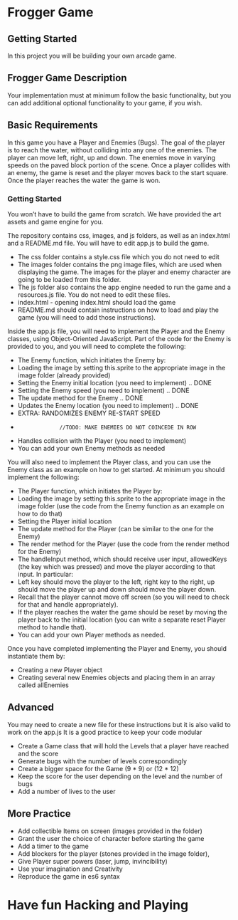 # Frogger Game

## Getting Started
In this project you will be building your own arcade game. 
  
## Frogger Game Description
Your implementation must at minimum follow the basic functionality, but you can add additional optional functionality to your game, if you wish.

## Basic Requirements
In this game you have a Player and Enemies (Bugs). The goal of the player is to reach the water, without colliding into any one of the enemies.
The player can move left, right, up and down. 
The enemies move in varying speeds on the paved block portion of the scene. 
Once a player collides with an enemy, the game is reset and the player moves back to the start square.
Once the player reaches the water the game is won.

### Getting Started
   You won’t have to build the game from scratch. We have provided the art assets and game engine for you. 
   
   The repository contains css, images, and js folders, as well as an index.html and a README.md file. You will have to edit app.js to build the game. 
   
   *	The css folder contains a style.css file which you do not need to edit
   *	The images folder contains the png image files, which are used when displaying the game. The images for the player and enemy character are going to be loaded from this folder.
   *	The js folder also contains the app engine needed to run the game and a resources.js file. You do not need to edit these files. 
   *	index.html - opening index.html should load the game
   *	README.md should contain instructions on how to load and play the game (you will need to add those instructions).
   
   Inside the app.js file, you will need to implement the Player and the Enemy classes, using Object-Oriented JavaScript. Part of the code for the Enemy is provided to you, and you will need to complete the following:
   *	The Enemy function, which initiates the Enemy by:
   *	Loading the image by setting this.sprite to the appropriate image in the image folder (already provided)
   *	Setting the Enemy initial location (you need to implement) .. DONE
   *	Setting the Enemy speed (you need to implement) .. DONE
   *	The update method for the Enemy .. DONE
   *	Updates the Enemy location (you need to implement) .. DONE
   *	EXTRA: RANDOMIZES ENEMY RE-START SPEED
   *	              //TODO: MAKE ENEMIES DO NOT COINCEDE IN ROW 
   *	Handles collision with the Player (you need to implement)	
   *	You can add your own Enemy methods as needed
   
   You will also need to implement the Player class, and you can use the Enemy class as an example on how to get started. At minimum you should implement the following:
   *	The Player function, which initiates the Player by:
   *	Loading the image by setting this.sprite to the appropriate image in the image folder (use the code from the Enemy function as an example on how to do that)
   *	Setting the Player initial location 
   *	The update method for the Player (can be similar to the one for the Enemy)
   *	The render method for the Player (use the code from the render method for the Enemy)
   *	The handleInput method, which should receive user input, allowedKeys (the key which was pressed) and move the player according to that input. In particular:
   *	Left key should move the player to the left, right key to the right, up should move the player up and down should move the player down.
   *	Recall that the player cannot move off screen (so you will need to check for that and handle appropriately).
   *	If the player reaches the water the game should be reset by moving the player back to the initial location (you can write a separate reset Player method to handle that).
   *	You can add your own Player methods as needed.
   
   Once you have completed implementing the Player and Enemy, you should instantiate them by:
   *	Creating a new Player object
   *	Creating several new Enemies objects and placing them in an array called allEnemies

## Advanced

You may need to create a new file for these instructions but it is also valid to work on the app.js
It is a good practice to keep your code modular
* Create a Game class that will hold the Levels that a player have reached and the score
* Generate bugs with the number of levels correspondingly
* Create a bigger space for the Game (9 * 9) or (12 * 12)
* Keep the score for the user depending on the level and the number of bugs
* Add a number of lives to the user

## More Practice
* Add collectible Items on screen (images provided in the folder)
* Grant the user the choice of character before starting the game
* Add a timer to the game
* Add blockers for the player (stones provided in the image folder),
* Give Player super powers (laser, jump, invincibility)
* Use your imagination and Creativity
* Reproduce the game in es6 syntax

# Have fun Hacking and Playing